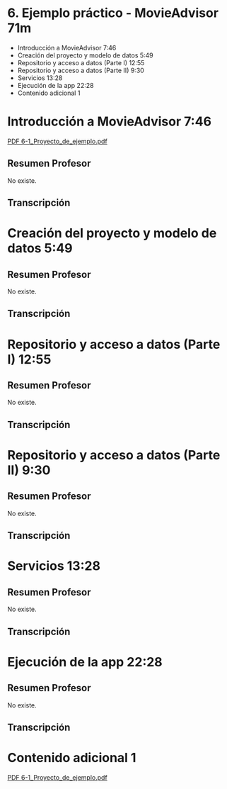 # 6. Ejemplo práctico - MovieAdvisor 71m

* Introducción a MovieAdvisor 7:46 
* Creación del proyecto y modelo de datos 5:49 
* Repositorio y acceso a datos (Parte I) 12:55 
* Repositorio y acceso a datos (Parte II) 9:30 
* Servicios 13:28 
* Ejecución de la app 22:28 
* Contenido adicional 1

# Introducción a MovieAdvisor 7:46 

[PDF 6-1_Proyecto_de_ejemplo.pdf](pdfs/6-1_Proyecto_de_ejemplo.pdf)

## Resumen Profesor

No existe.

## Transcripción

# Creación del proyecto y modelo de datos 5:49 

## Resumen Profesor

No existe.

## Transcripción

# Repositorio y acceso a datos (Parte I) 12:55 

## Resumen Profesor

No existe.

## Transcripción

# Repositorio y acceso a datos (Parte II) 9:30 

## Resumen Profesor

No existe.

## Transcripción

# Servicios 13:28 

## Resumen Profesor

No existe.

## Transcripción

# Ejecución de la app 22:28 

## Resumen Profesor

No existe.

## Transcripción

# Contenido adicional 1

[PDF 6-1_Proyecto_de_ejemplo.pdf](pdfs/6-1_Proyecto_de_ejemplo.pdf)
